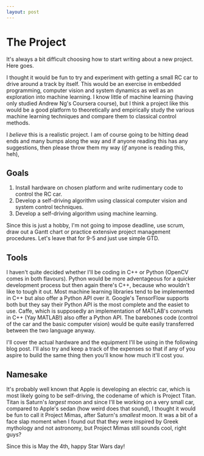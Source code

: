 ```yaml
---
layout: post
---
```


# The Project

It's always a bit difficult choosing how to start writing about a new project. Here goes.

I thought it would be fun to try and experiment with getting a small RC car to drive around a track by itself. This would be an exercise in embedded programming, computer vision and system dynamics as well as an exploration into machine learning. I know little of machine learning (having only studied Andrew Ng's Coursera course), but I think a project like this would be a good platform to theoretically and empirically study the various machine learning techniques and compare them to classical control methods.

I *believe* this is a realistic project. I am of course going to be hitting dead ends and many bumps along the way and if anyone reading this has any suggestions, then please throw them my way (*if* anyone is reading this, heh),

## Goals

1. Install hardware on chosen platform and write rudimentary code to control the RC car.
2. Develop a self-driving algorithm using classical computer vision and system control techniques.
3. Develop a self-driving algorithm using machine learning.

Since this is just a hobby, I'm not going to impose deadline, use scrum, draw out a Gantt chart or practice extensive project management procedures. Let's leave that for 9-5 and just use simple GTD.

## Tools

I haven't quite decided whether I'll be coding in C++ or Python (OpenCV comes in both flavours). Python would be more adventageous for a quicker development process but then again there's C++, because who wouldn't like to tough it out. Most machine learning libraries tend to be implemented in C++ but also offer a Python API over it. Google's TensorFlow supports both but they say their Python API is the most complete and the easiet to use. Caffe, which is supposedly an implementation of MATLAB's convnets in C++ (Yay MATLAB!) also offer a Python API. The barebones code (control of the car and the basic computer vision) would be quite easily transferred between the two language anyway.

I'll cover the actual hardware and the equipment I'll be using in the following blog post. I'll also try and keep a track of the expenses so that if any of you aspire to build the same thing then you'll know how much it'll cost you.

## Namesake

It's probably well known that Apple is developing an electric car, which is most likely going to be self-driving, the codename of which is Project Titan. Titan is Saturn's *largest* moon and since I'll be working on a very small car, compared to Apple's sedan (how weird does that sound), I thought it would be fun to call it Project Mimas, after Saturn's *smallest* moon. It was a bit of a face slap moment when I found out that they were inspired by Greek mythology and not astronomy, but Project Mimas still sounds cool, right guys?



Since this is May the 4th, happy Star Wars day!



